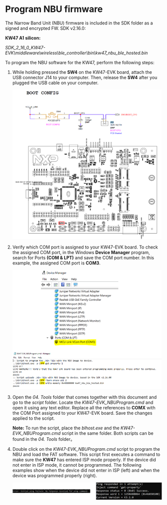 # Program NBU firmware 

The Narrow Band Unit \(NBU\) firmware is included in the SDK folder as a signed and encrypted FW. SDK v2.16.0:

**KW47 A1 silicon:**

*SDK\_2\_16\_0\_KW47-EVK\\middleware\\wireless\\ble\_controller\\bin\\kw47\_nbu\_ble\_hosted.bin*

To program the NBU software for the KW47, perform the following steps:

1.  While holding pressed the **SW4** on the KW47-EVK board, attach the USB connector J14 to your computer. Then, release the **SW4** after you plugged the USB cable on your computer.

    ![](../images/nbu_boot_config.png "Attach the USB connector J14")

2.  Verify which COM port is assigned to your KW47-EVK board. To check the assigned COM port, in the Windows **Device Manager** program, search for Ports **\(COM & LPT\)** and save the COM port number. In this example, the assigned COM port is **COM3**.

    ![](../images/nbu_check_com_port.png "Check the assigned COM port")

3.  Open the *04. Tools* folder that comes together with this document and go to the *script* folder. Locate the *KW47-EVK\_NBUProgram.cmd* and open it using any text editor. Replace all the references to **COMX** with the COM Port assigned to your KW47-EVK board. Save the changes applied to the script.

    **Note:** To run the script, place the *blhost.exe* and the *KW47-EVK\_NBUProgram.cmd* script in the same folder. Both scripts can be found in the *04. Tools* folder。

4.  Double click on the *KW47-EVK\_NBUProgram.cmd* script to program the NBU and load the FAT software. This script first executes a command to make sure the **KW47** has entered ISP mode properly. If the device did not enter in ISP mode, it cannot be programmed. The following examples show when the device did not enter in ISP \(left\) and when the device was programmed properly \(right\).

    ![](../images/nbu_programmed.png "Load the FAT software")



